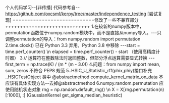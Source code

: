 个人代码学习--[非传播]
代码参考自--https://github.com/oxcsml/kerpy/tree/master/independence_testing  [尝试复现]
============================修改了一些不兼容部分+++++++++++++++++++++++++++++
1.在较新的numpy版本中，permutation函数位于numpy.random模块中，而不是直接从numpy导入。---只调整permutation的导入：from numpy.random import permutation
2.time.clock() 已在 Python 3.3 弃用，Python 3.8 中移除 ---start = time.perf_counter() \n elapsed = time.perf_counter() - start （使用高精度计时器）
3.// 运算符在整数除法时返回整数，但部分浮点运算需要显式转换 ---first_term = np.trace(K) / (m * (m - 3.0))
4.问题​​：from numpy import mean, sum, zeros 不符合 PEP8 规范
5..HSIC_U_Statistic_rff(phix,phiy)接口补充  
 ..HSICTestObject 类中 @abstractmethod compute_kernel_matrix_on_data 不应该有具体实现方法--去掉@abstractmethod
6.numpy.random.permutation 应使用随机状态对象  rng = np.random.default_rng() \n X = X[rng.permutation(n)[:1000], :] (GaussianKernel get_sigma_median_heuristic)
